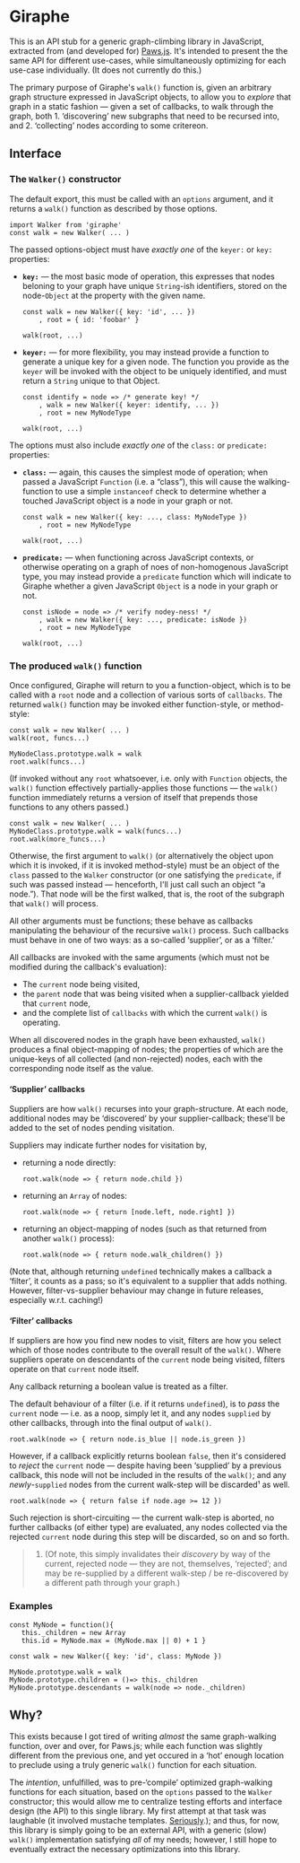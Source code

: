 Giraphe
=======
This is an API stub for a generic graph-climbing library in JavaScript, extracted from (and
developed for) [Paws.js][]. It's intended to present the the same API for different use-cases, while
simultaneously optimizing for each use-case individually. (It does not currently do this.)

The primary purpose of Giraphe's `walk()` function is, given an arbitrary graph structure expressed
in JavaScript objects, to allow you to *explore* that graph in a static fashion — given a set of
callbacks, to walk through the graph, both 1. ‘discovering’ new subgraphs that need to be recursed
into, and 2. ‘collecting’ nodes according to some critereon.


Interface
---------

### The `Walker()` constructor

The default export, this must be called with an `options` argument, and it returns a `walk()`
function as described by those options.

```es6
import Walker from 'giraphe'
const walk = new Walker( ... )
```

The passed options-object must have *exactly one* of the `keyer:` or `key:` properties:

 - **`key:`** — the most basic mode of operation, this expresses that nodes beloning to your graph
   have unique `String`-ish identifiers, stored on the node-`Object` at the property with the given
   name.

   ```es6
   const walk = new Walker({ key: 'id', ... })
       , root = { id: 'foobar' }

   walk(root, ...)
   ```

 - **`keyer:`** — for more flexibility, you may instead provide a function to generate a unique key
   for a given node. The function you provide as the `keyer` will be invoked with the object to be
   uniquely identified, and must return a `String` unique to that Object.

   ```es6
   const identify = node => /* generate key! */
       , walk = new Walker({ keyer: identify, ... })
       , root = new MyNodeType

   walk(root, ...)
   ```

The options must also include *exactly one* of the `class:` or `predicate:` properties:

 - **`class:`** — again, this causes the simplest mode of operation; when passed a JavaScript
   `Function` (i.e. a “class”), this will cause the walking-function to use a simple `instanceof`
   check to determine whether a touched JavaScript object is a node in your graph or not.

   ```es6
   const walk = new Walker({ key: ..., class: MyNodeType })
       , root = new MyNodeType

   walk(root, ...)
   ```

 - **`predicate:`** — when functioning across JavaScript contexts, or otherwise operating on a graph
   of noes of non-homogenous JavaScript type, you may instead provide a `predicate` function which
   will indicate to Giraphe whether a given JavaScript `Object` is a node in your graph or not.

   ```es6
   const isNode = node => /* verify nodey-ness! */
       , walk = new Walker({ key: ..., predicate: isNode })
       , root = new MyNodeType

   walk(root, ...)
   ```


### The produced `walk()` function
Once configured, Giraphe will return to you a function-object, which is to be called with a `root`
node and a collection of various sorts of `callbacks`. The returned `walk()` function may be invoked
either function-style, or method-style:

```es6
const walk = new Walker( ... )
walk(root, funcs...)

MyNodeClass.prototype.walk = walk
root.walk(funcs...)
```

(If invoked without any `root` whatsoever, i.e. only with `Function` objects, the `walk()` function
 effectively partially-applies those functions — the `walk()` function immediately returns a version
 of itself that prepends those functions to any others passed.)

```es6
const walk = new Walker( ... )
MyNodeClass.prototype.walk = walk(funcs...)
root.walk(more_funcs...)
```

Otherwise, the first argument to `walk()` (or alternatively the object upon which it is invoked, if
it is invoked method-style) must be an object of the `class` passed to the `Walker` constructor (or
one satisfying the `predicate`, if such was passed instead — henceforth, I'll just call such an
object “a node.”). That node will be the first walked, that is, the root of the subgraph that
`walk()` will process.

All other arguments must be functions; these behave as callbacks manipulating the behaviour of the
recursive `walk()` process. Such callbacks must behave in one of two ways: as a so-called
‘supplier’, or as a ‘filter.’

All callbacks are invoked with the same arguments (which must not be modified during the callback's
evaluation):

 - The `current` node being visited,
 - the `parent` node that was being visited when a supplier-callback yielded that `current` node,
 - and the complete list of `callbacks` with which the current `walk()` is operating.

When all discovered nodes in the graph have been exhausted, `walk()` produces a final object-mapping
of nodes; the properties of which are the unique-keys of all collected (and non-rejected) nodes,
each with the corresponding node itself as the value.

#### ‘Supplier’ callbacks
Suppliers are how `walk()` recurses into your graph-structure. At each node, additional nodes may
be ‘discovered’ by your supplier-callback; these'll be added to the set of nodes pending visitation.

Suppliers may indicate further nodes for visitation by,

 - returning a node directly:

   ```es6
   root.walk(node => { return node.child })
   ```

 - returning an `Array` of nodes:

   ```es6
   root.walk(node => { return [node.left, node.right] })
   ```

 - returning an object-mapping of nodes (such as that returned from another `walk()` process):

   ```es6
   root.walk(node => { return node.walk_children() })
   ```

(Note that, although returning `undefined` technically makes a callback a ‘filter’, it counts as a
 pass; so it's equivalent to a supplier that adds nothing. However, filter-vs-supplier behaviour may
 change in future releases, especially w.r.t. caching!)

#### ‘Filter’ callbacks
If suppliers are how you find new nodes to visit, filters are how you select which of those nodes
contribute to the overall result of the `walk()`. Where suppliers operate on descendants of the
`current` node being visited, filters operate on that `current` node itself.

Any callback returning a boolean value is treated as a filter.

The default behaviour of a filter (i.e. if it returns `undefined`), is to *pass* the `current` node
— i.e. as a noop, simply let it, and any nodes `supplied` by other callbacks, through into the final
output of `walk()`.

```es6
root.walk(node => { return node.is_blue || node.is_green })
```

However, if a callback explicitly returns boolean `false`, then it's considered to *reject* the
`current` node — despite having been ‘supplied’ by a previous callback, this node will not be
included in the results of the `walk()`; and any *newly*-`supplied` nodes from the current walk-step
will be discarded¹ as well.

```es6
root.walk(node => { return false if node.age >= 12 })
```

Such rejection is short-circuiting — the current walk-step is aborted, no further callbacks (of
either type) are evaluated, any nodes collected via the rejected `current` node during this step
will be discarded, so on and so forth.

>  1. (Of note, this simply invalidates their *discovery* by way of the current, rejected node —
>      they are not, themselves, ‘rejected’; and may be re-supplied by a different walk-step / be
>      re-discovered by a different path through your graph.)


### Examples

```es6
const MyNode = function(){
   this._children = new Array
   this.id = MyNode.max = (MyNode.max || 0) + 1 }

const walk = new Walker({ key: 'id', class: MyNode })

MyNode.prototype.walk = walk
MyNode.prototype.children = ()=> this._children
MyNode.prototype.descendants = walk(node => node._children)
```


Why?
----
This exists because I got tired of writing *almost* the same graph-walking function, over and over,
for Paws.js; while each function was slightly different from the previous one, and yet occured in a
‘hot’ enough location to preclude using a truly generic `walk()` function for each situation.

The *intention*, unfulfilled, was to pre-‘compile’ optimized graph-walking functions for each
situation, based on the `options` passed to the `Walker` constructor; this would allow me to
centralize testing efforts and interface design (the API) to this single library. My first attempt
at that task was laughable (it involved mustache templates. [Seriously][horrible mess].); and thus,
for now, this library is simply going to be an external API, with a generic (slow) `walk()`
implementation satisfying *all* of my needs; however, I still hope to eventually extract the
necessary optimizations into this library.


   [Paws.js]: <https://github.com/ELLIOTTCABLE/Paws.js#readme> "The Paws programming language"
   [horrible mess]: <https://github.com/ELLIOTTCABLE/giraphe/blob/horrible-mess+/walk.es6.js.mustache#L10-L127>
      "My last attempt at a pre-compiled walk() function, in the git history"
